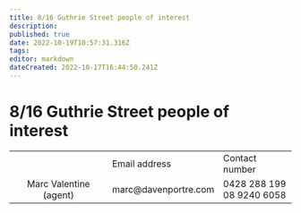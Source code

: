 ```yaml
---
title: 8/16 Guthrie Street people of interest
description: 
published: true
date: 2022-10-19T10:57:31.316Z
tags: 
editor: markdown
dateCreated: 2022-10-17T16:44:50.241Z
---
```


# 8/16 Guthrie Street people of interest

<table>
<tbody>
<tr class="odd">
<td style="text-align: center;"></td>
<td style="text-align: left;">Email address</td>
<td style="text-align: left;">Contact number</td>
</tr>
<tr class="even">
<td style="text-align: center;">Marc Valentine (agent)</td>
<td style="text-align: left;">marc@davenportre.com</td>
<td style="text-align: left;">0428 288 199<br />
08 9240 6058</td>
</tr>
</tbody>
</table>
